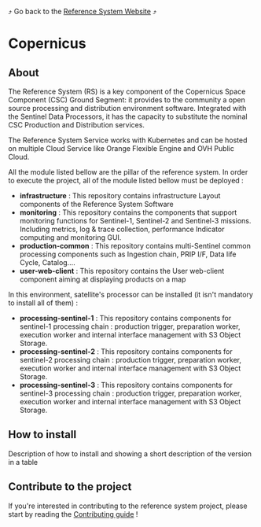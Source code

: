 :arrow_heading_up: Go back to the [Reference System Website](https://referencesystem.copernicus.eu/) :arrow_heading_up:

# Copernicus

## About

The Reference System (RS) is a key component of the Copernicus Space Component (CSC) Ground Segment: it provides to the community a open source processing and distribution environment software. Integrated with the Sentinel Data Processors, it has the capacity to substitute the nominal CSC Production and Distribution services. 

The Reference System Service works with Kubernetes and can be hosted on multiple Cloud Service like Orange Flexible Engine and OVH Public Cloud.


All the module listed bellow are the pillar of the reference system. In order to execute the project, all of the module listed bellow must be deployed :

- **infrastructure** : This repository contains infrastructure Layout components of the Reference System Software
- **monitoring** : This repository contains the components that support monitoring functions for Sentinel-1, Sentinel-2 and Sentinel-3 missions. Including metrics, log & trace collection, performance Indicator computing and monitoring GUI.
- **production-common** : This repository contains multi-Sentinel common processing components such as Ingestion chain, PRIP I/F, Data life Cycle, Catalog....
- **user-web-client** : This repository contains the User web-client component aiming at displaying products on a map

In this environment, satellite's processor can be installed (it isn't mandatory to install all of them) :

- **processing-sentinel-1** : This repository contains components for sentinel-1 processing chain : production trigger, preparation worker, execution worker and internal interface management with S3 Object Storage.
- **processing-sentinel-2** : This repository contains components for sentinel-2 processing chain : production trigger, preparation worker, execution worker and internal interface management with S3 Object Storage.
- **processing-sentinel-3** : This repository contains components for sentinel-3 processing chain : production trigger, preparation worker, execution worker and internal interface management with S3 Object Storage.

## How to install 

Description of how to install and showing a short description of the version in a table

## Contribute to the project

If you're interested in contributing to the reference system project, please start by reading the [Contributing guide](/contribute/) !
